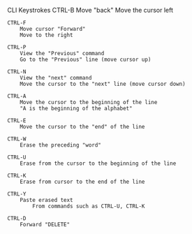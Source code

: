 CLI Keystrokes
    CTRL-B
        Move "back"
        Move the cursor left

    CTRL-F
        Move cursor "Forward"
        Move to the right
        
    CTRL-P
        View the "Previous" command
        Go to the "Previous" line (move cursor up)

    CTRL-N
        View the "next" command
        Move the cursor to the "next" line (move cursor down)

    CTRL-A
        Move the cursor to the beginning of the line
        "A is the beginning of the alphabet"

    CTRL-E
        Move the cursor to the "end" of the line

    CTRL-W
        Erase the preceding "word"

    CTRL-U
        Erase from the cursor to the beginning of the line

    CTRL-K
        Erase from cursor to the end of the line

    CTRL-Y
        Paste erased text
            From commands such as CTRL-U, CTRL-K

    CTRL-D
        Forward "DELETE"